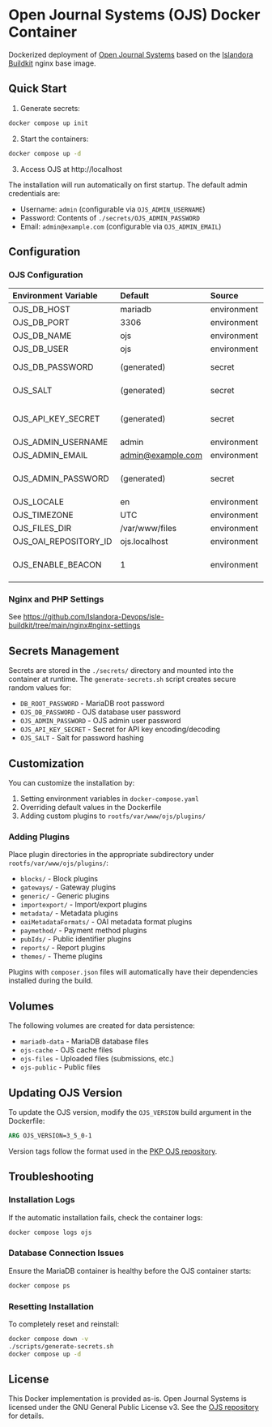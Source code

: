 # Open Journal Systems (OJS) Docker Container

Dockerized deployment of [Open Journal Systems](https://pkp.sfu.ca/software/ojs/) based on the [Islandora Buildkit](https://github.com/Islandora-Devops/isle-buildkit) nginx base image.

## Quick Start

1. Generate secrets:
```bash
docker compose up init
```

2. Start the containers:
```bash
docker compose up -d
```

3. Access OJS at http://localhost

The installation will run automatically on first startup. The default admin credentials are:
- Username: `admin` (configurable via `OJS_ADMIN_USERNAME`)
- Password: Contents of `./secrets/OJS_ADMIN_PASSWORD`
- Email: `admin@example.com` (configurable via `OJS_ADMIN_EMAIL`)

## Configuration

### OJS Configuration

| Environment Variable | Default | Source | Description |
| :------------------- | :------ | :----- | :---------- |
| OJS_DB_HOST | mariadb | environment | MariaDB/MySQL hostname |
| OJS_DB_PORT | 3306 | environment | MariaDB/MySQL port |
| OJS_DB_NAME | ojs | environment | Database name |
| OJS_DB_USER | ojs | environment | Database user |
| OJS_DB_PASSWORD | (generated) | secret | Database password (stored in `./secrets/OJS_DB_PASSWORD`) |
| OJS_SALT | (generated) | secret | Salt for password hashing (stored in `./secrets/OJS_SALT`) |
| OJS_API_KEY_SECRET | (generated) | secret | Secret for API key encoding (stored in `./secrets/OJS_API_KEY_SECRET`) |
| OJS_ADMIN_USERNAME | admin | environment | Initial admin username |
| OJS_ADMIN_EMAIL | admin@example.com | environment | Initial admin email |
| OJS_ADMIN_PASSWORD | (generated) | secret | Initial admin password (stored in `./secrets/OJS_ADMIN_PASSWORD`) |
| OJS_LOCALE | en | environment | Primary locale/language |
| OJS_TIMEZONE | UTC | environment | System timezone |
| OJS_FILES_DIR | /var/www/files | environment | Directory for uploaded files |
| OJS_OAI_REPOSITORY_ID | ojs.localhost | environment | OAI-PMH repository identifier |
| OJS_ENABLE_BEACON | 1 | environment | Enable PKP usage statistics beacon (1=enabled, 0=disabled) |

### Nginx and PHP Settings

See https://github.com/Islandora-Devops/isle-buildkit/tree/main/nginx#nginx-settings

## Secrets Management

Secrets are stored in the `./secrets/` directory and mounted into the container at runtime. The `generate-secrets.sh` script creates secure random values for:

- `DB_ROOT_PASSWORD` - MariaDB root password
- `OJS_DB_PASSWORD` - OJS database user password
- `OJS_ADMIN_PASSWORD` - OJS admin user password
- `OJS_API_KEY_SECRET` - Secret for API key encoding/decoding
- `OJS_SALT` - Salt for password hashing

## Customization

You can customize the installation by:

1. Setting environment variables in `docker-compose.yaml`
2. Overriding default values in the Dockerfile
3. Adding custom plugins to `rootfs/var/www/ojs/plugins/`

### Adding Plugins

Place plugin directories in the appropriate subdirectory under `rootfs/var/www/ojs/plugins/`:

- `blocks/` - Block plugins
- `gateways/` - Gateway plugins
- `generic/` - Generic plugins
- `importexport/` - Import/export plugins
- `metadata/` - Metadata plugins
- `oaiMetadataFormats/` - OAI metadata format plugins
- `paymethod/` - Payment method plugins
- `pubIds/` - Public identifier plugins
- `reports/` - Report plugins
- `themes/` - Theme plugins

Plugins with `composer.json` files will automatically have their dependencies installed during the build.

## Volumes

The following volumes are created for data persistence:

- `mariadb-data` - MariaDB database files
- `ojs-cache` - OJS cache files
- `ojs-files` - Uploaded files (submissions, etc.)
- `ojs-public` - Public files

## Updating OJS Version

To update the OJS version, modify the `OJS_VERSION` build argument in the Dockerfile:

```dockerfile
ARG OJS_VERSION=3_5_0-1
```

Version tags follow the format used in the [PKP OJS repository](https://github.com/pkp/ojs/tags).

## Troubleshooting

### Installation Logs

If the automatic installation fails, check the container logs:

```bash
docker compose logs ojs
```

### Database Connection Issues

Ensure the MariaDB container is healthy before the OJS container starts:

```bash
docker compose ps
```

### Resetting Installation

To completely reset and reinstall:

```bash
docker compose down -v
./scripts/generate-secrets.sh
docker compose up -d
```

## License

This Docker implementation is provided as-is. Open Journal Systems is licensed under the GNU General Public License v3. See the [OJS repository](https://github.com/pkp/ojs) for details.
